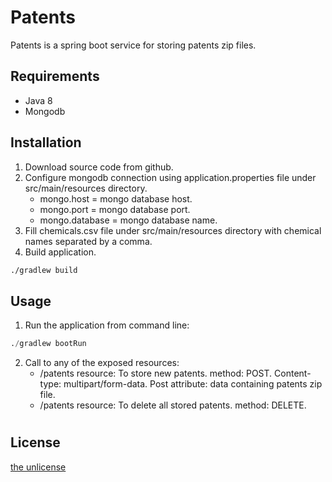 

# Patents

Patents is a spring boot service for storing patents zip files.

## Requirements 
* Java 8
* Mongodb
## Installation

1. Download source code from github.
2. Configure mongodb connection using application.properties file under src/main/resources directory.
    - mongo.host = mongo database host.
    - mongo.port = mongo database port.
    - mongo.database = mongo database name.
3. Fill chemicals.csv file under src/main/resources directory with chemical names separated by a comma.   
4. Build application.

```bash
./gradlew build
```
## Usage

1. Run the application from command line:

```python
./gradlew bootRun
```
2. Call to any of the exposed resources:
    - /patents resource: To store new patents.
    method: POST. 
    Content-type: multipart/form-data. 
    Post attribute: data containing patents zip file. 
    - /patents resource: To delete all stored patents.
    method: DELETE.

#

## License
[the unlicense](https://unlicense.org)